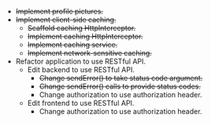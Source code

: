 * ~~Implement profile pictures.~~
* ~~Implement client-side caching.~~
    * ~~Scaffold caching HttpInterceptor.~~
    * ~~Implement caching HttpInterceptor.~~
    * ~~Implement caching service.~~
    * ~~Implement network-sensitive caching.~~
* Refactor application to use RESTful API.
    * Edit backend to use RESTful API.
        * ~~Change sendError() to take status code argument.~~
        * ~~Change sendError() calls to provide status codes.~~
        * Change authorization to use authorization header.
    * Edit frontend to use RESTful API.
        * Change authorization to use authorization header.
